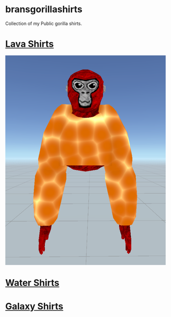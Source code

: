 # bransgorillashirts
Collection of my Public gorilla shirts.

# [Lava Shirts](lava.md)
 <img src="https://github.com/wspbran/bransgorillashirts/blob/main/lavafiles/photos/longsleeve.png" style="display: block; margin-left: auto; margin-right: auto; width=50%;">

# [Water Shirts](water.md)

# [Galaxy Shirts](galaxy.md)
